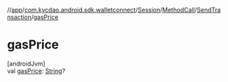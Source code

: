 //[app](../../../../../index.md)/[com.kycdao.android.sdk.walletconnect](../../../index.md)/[Session](../../index.md)/[MethodCall](../index.md)/[SendTransaction](index.md)/[gasPrice](gas-price.md)

# gasPrice

[androidJvm]\
val [gasPrice](gas-price.md): [String](https://kotlinlang.org/api/latest/jvm/stdlib/kotlin/-string/index.html)?
